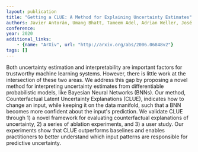 ```yaml
---
layout: publication
title: "Getting a CLUE: A Method for Explaining Uncertainty Estimates"
authors: Javier Antorán, Umang Bhatt, Tameem Adel, Adrian Weller, José Miguel Hernández-Lobato
conference: 
year: 2020
additional_links: 
    - {name: "ArXiv", url: "http://arxiv.org/abs/2006.06848v2"}
tags: []
---
```

Both uncertainty estimation and interpretability are important factors for
trustworthy machine learning systems. However, there is little work at the
intersection of these two areas. We address this gap by proposing a novel
method for interpreting uncertainty estimates from differentiable probabilistic
models, like Bayesian Neural Networks (BNNs). Our method, Counterfactual Latent
Uncertainty Explanations (CLUE), indicates how to change an input, while
keeping it on the data manifold, such that a BNN becomes more confident about
the input's prediction. We validate CLUE through 1) a novel framework for
evaluating counterfactual explanations of uncertainty, 2) a series of ablation
experiments, and 3) a user study. Our experiments show that CLUE outperforms
baselines and enables practitioners to better understand which input patterns
are responsible for predictive uncertainty.